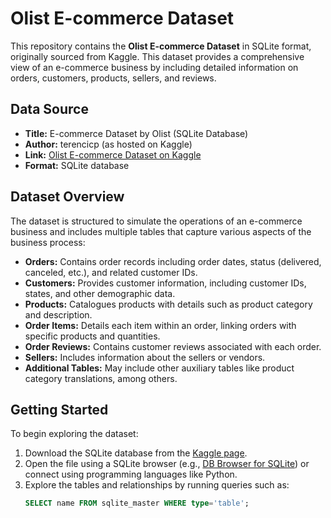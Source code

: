 # Olist E-commerce Dataset

This repository contains the **Olist E-commerce Dataset** in SQLite format, originally sourced from Kaggle. This dataset provides a comprehensive view of an e-commerce business by including detailed information on orders, customers, products, sellers, and reviews.

## Data Source

- **Title:** E-commerce Dataset by Olist (SQLite Database)
- **Author:** terencicp (as hosted on Kaggle)
- **Link:** [Olist E-commerce Dataset on Kaggle](https://www.kaggle.com/datasets/terencicp/e-commerce-dataset-by-olist-as-an-sqlite-database/data)
- **Format:** SQLite database

## Dataset Overview

The dataset is structured to simulate the operations of an e-commerce business and includes multiple tables that capture various aspects of the business process:

- **Orders:** Contains order records including order dates, status (delivered, canceled, etc.), and related customer IDs.
- **Customers:** Provides customer information, including customer IDs, states, and other demographic data.
- **Products:** Catalogues products with details such as product category and description.
- **Order Items:** Details each item within an order, linking orders with specific products and quantities.
- **Order Reviews:** Contains customer reviews associated with each order.
- **Sellers:** Includes information about the sellers or vendors.
- **Additional Tables:** May include other auxiliary tables like product category translations, among others.

## Getting Started

To begin exploring the dataset:
1. Download the SQLite database from the [Kaggle page](https://www.kaggle.com/datasets/terencicp/e-commerce-dataset-by-olist-as-an-sqlite-database/data).
2. Open the file using a SQLite browser (e.g., [DB Browser for SQLite](https://sqlitebrowser.org/)) or connect using programming languages like Python.
3. Explore the tables and relationships by running queries such as:
   ```sql
   SELECT name FROM sqlite_master WHERE type='table';
